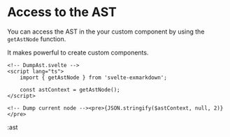 # Access to the AST

You can access the AST in the your custom component by using the `getAstNode` function.

It makes powerful to create custom components.

```svelte
<!-- DumpAst.svelte -->
<script lang="ts">
	import { getAstNode } from 'svelte-exmarkdown';

	const astContext = getAstNode();
</script>

<!-- Dump current node --><pre>{JSON.stringify($astContext, null, 2)}</pre>
```

:ast
